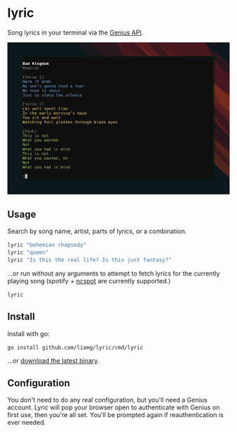 # lyric

Song lyrics in your terminal via the [Genius API](https://docs.genius.com).

![screenshot](screenshot.png)

## Usage

Search by song name, artist, parts of lyrics, or a combination.

```bash
lyric "bohemian rhapsody"
lyric "queen"
lyric "Is this the real life? Is this just fantasy?"
```

...or run without any arguments to attempt to fetch lyrics for the currently playing song (spotify + [ncspot](https://github.com/hrkfdn/ncspot) are currently supported.)

```bash
lyric
```

## Install

Install with go:

```bash
go install github.com/liamg/lyric/cmd/lyric
```

...or [download the latest binary](https://github.com/liamg/lyric/releases/latest).

## Configuration

You don't need to do any real configuration, but you'll need a Genius account. Lyric will pop your browser open to authenticate with Genius on first use, then you're all set. You'll be prompted again if reauthentication is ever needed.
